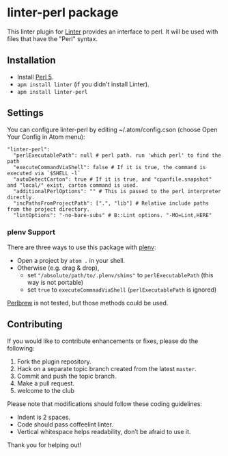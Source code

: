 linter-perl package
===================

This linter plugin for [Linter](https://github.com/AtomLinter/Linter) provides an interface to perl.
It will be used with files that have the "Perl" syntax.

## Installation

* Install [Perl 5](http://www.perl.org/).
* `apm install linter` (if you didn't install Linter).
* `apm install linter-perl`

## Settings
You can configure linter-perl by editing ~/.atom/config.cson (choose Open Your Config in Atom menu):

```
"linter-perl":
  "perlExecutablePath": null # perl path. run 'which perl' to find the path
  "executeCommandViaShell": false # If it is true, the command is executed via `$SHELL -l`
  "autoDetectCarton": true # If it is true, and "cpanfile.snapshot" and "local/" exist, carton command is used.
  "additionalPerlOptions": "" # This is passed to the perl interpreter directly.
  "incPathsFromProjectPath": [".", "lib"] # Relative include paths from the project directory.
  "lintOptions": "-no-bare-subs" # B::Lint options. "-MO=Lint,HERE"
```

### plenv Support

There are three ways to use this package with [plenv](https://github.com/tokuhirom/plenv):

- Open a project by `atom .` in your shell.
- Otherwise (e.g. drag & drop),
  - set `"/absolute/path/to/.plenv/shims"` to `perlExecutablePath` (this way is not portable)
  - set `true` to `executeCommnadViaShell` (`perlExecutablePath` is ignored)

[Perlbrew](http://perlbrew.pl/) is not tested, but those methods could be used.

## Contributing
If you would like to contribute enhancements or fixes, please do the following:

1. Fork the plugin repository.
1. Hack on a separate topic branch created from the latest `master`.
1. Commit and push the topic branch.
1. Make a pull request.
1. welcome to the club

Please note that modifications should follow these coding guidelines:

- Indent is 2 spaces.
- Code should pass coffeelint linter.
- Vertical whitespace helps readability, don’t be afraid to use it.

Thank you for helping out!

